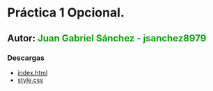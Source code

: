 # Práctica 1 Opcional.

## Autor: <span style="color: #00a300;"> Juan Gabriel Sánchez - jsanchez8979 </span>

### Descargas

- [index.html](src/index.html)
- [style.css](src/css/styles.css)